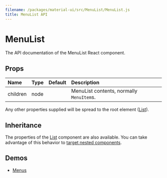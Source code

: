 ```yaml
---
filename: /packages/material-ui/src/MenuList/MenuList.js
title: MenuList API
---
```


<!--- This documentation is automatically generated, do not try to edit it. -->

# MenuList

<p class="description">The API documentation of the MenuList React component.</p>



## Props

| Name | Type | Default | Description |
|:-----|:-----|:--------|:------------|
| <span class="prop-name">children</span> | <span class="prop-type">node |   | MenuList contents, normally `MenuItem`s. |

Any other properties supplied will be spread to the root element ([List](/api/list)).

## Inheritance

The properties of the [List](/api/list) component are also available.
You can take advantage of this behavior to [target nested components](/guides/api#spread).

## Demos

- [Menus](/demos/menus)

